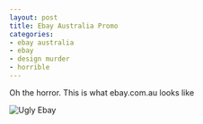 ```yaml
---
layout: post
title: Ebay Australia Promo
categories:
- ebay australia
- ebay
- design murder
- horrible
---
```

Oh the horror. This is what ebay.com.au looks like

![Ugly Ebay](/images/blog/ugly_ebay.png)